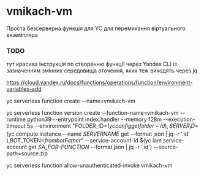 # vmikach-vm
Проста безсерверна функція для YC для перемикання віртуального екземпляра
### TODO
тут красива інструкція по створенню функції через Yandex CLI із зазначенням змінних середовища оточення, яких теж виходять через jq

https://cloud.yandex.ru/docs/functions/operations/function/environment-variables-add

yc serverless function create --name=vmikach-vm

yc serverless function version create --function-name=vmikach-vm --runtime python39 --entrypoint index.handler --memory 128m --execution-timeout 5s --environment "FOLDER_ID=$(yc config get folder-id),SERVER_ID=$(yc compute instance --name _SERVERNAME_ get --format json | jq -r '.id' ),BOT_TOKEN=_frombotFather_" --service-account-id $(yc iam service-account get _SA_FOR-FUNCTION_ --format json | jq -r '.id') --source-path=source.zip

yc serverless function allow-unauthenticated-invoke vmikach-vm

